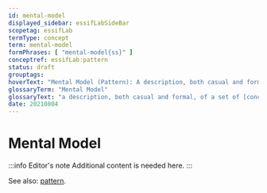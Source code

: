 ```yaml
---
id: mental-model
displayed_sidebar: essifLabSideBar
scopetag: essifLab
termType: concept
term: mental-model
formPhrases: [ "mental-model{ss}" ]
conceptref: essifLab:pattern
status: draft
grouptags:
hoverText: "Mental Model (Pattern): A description, both casual and formal, of a set of Concepts (ideas), relations between them, and constraints, that together form a coherent and consistent 'viewpoint', or 'way of thinking' about a certain topic."
glossaryTerm: "Mental Model"
glossaryText: "a description, both casual and formal, of a set of [concept](@) (ideas), relations between them, and constraints, that together form a coherent and consistent 'viewpoint', or 'way of thinking' about a certain topic."
date: 20210804
---
```


# Mental Model

:::info Editor's note
Additional content is needed here.
:::

See also: [pattern](@).